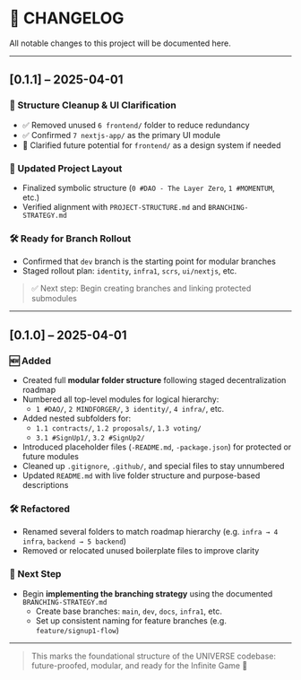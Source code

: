 # 📜 CHANGELOG

All notable changes to this project will be documented here.

---

## [0.1.1] – 2025-04-01

### 🔨 Structure Cleanup & UI Clarification
- ✅ Removed unused `6 frontend/` folder to reduce redundancy
- ✅ Confirmed `7 nextjs-app/` as the primary UI module
- 🧭 Clarified future potential for `frontend/` as a design system if needed

### 📂 Updated Project Layout
- Finalized symbolic structure (`0 #DAO - The Layer Zero`, `1 #MOMENTUM`, etc.)
- Verified alignment with `PROJECT-STRUCTURE.md` and `BRANCHING-STRATEGY.md`

### 🛠 Ready for Branch Rollout
- Confirmed that `dev` branch is the starting point for modular branches
- Staged rollout plan: `identity`, `infra1`, `scrs`, `ui/nextjs`, etc.

> ✅ Next step: Begin creating branches and linking protected submodules

---

## [0.1.0] – 2025-04-01

### 🆕 Added
- Created full **modular folder structure** following staged decentralization roadmap
- Numbered all top-level modules for logical hierarchy:
  - `1 #DAO/`, `2 MINDFORGER/`, `3 identity/`, `4 infra/`, etc.
- Added nested subfolders for:
  - `1.1 contracts/`, `1.2 proposals/`, `1.3 voting/`
  - `3.1 #SignUp1/`, `3.2 #SignUp2/`
- Introduced placeholder files (`-README.md`, `-package.json`) for protected or future modules
- Cleaned up `.gitignore`, `.github/`, and special files to stay unnumbered
- Updated `README.md` with live folder structure and purpose-based descriptions

### 🛠️ Refactored
- Renamed several folders to match roadmap hierarchy (e.g. `infra → 4 infra`, `backend → 5 backend`)
- Removed or relocated unused boilerplate files to improve clarity

### 🧭 Next Step
- Begin **implementing the branching strategy** using the documented `BRANCHING-STRATEGY.md`
  - Create base branches: `main`, `dev`, `docs`, `infra1`, etc.
  - Set up consistent naming for feature branches (e.g. `feature/signup1-flow`)

---

> This marks the foundational structure of the UNIVERSE codebase:  
> future-proofed, modular, and ready for the Infinite Game 🌌
